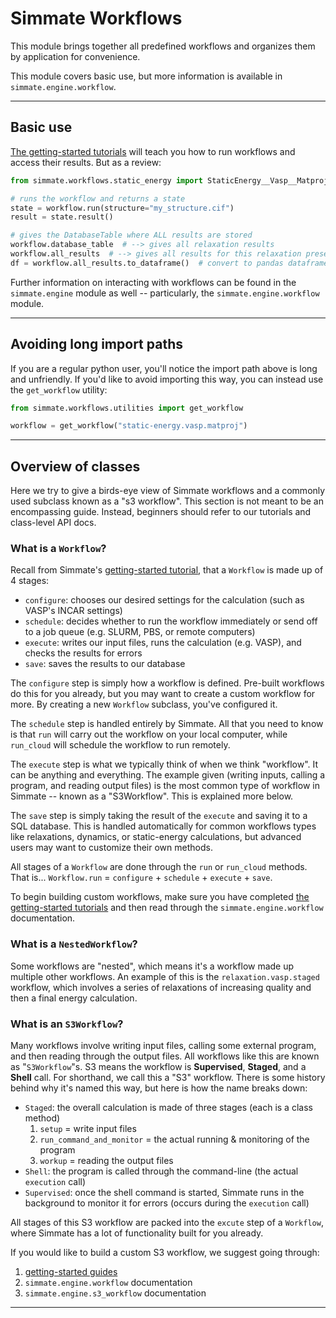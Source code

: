 # Simmate Workflows

This module brings together all predefined workflows and organizes them by application for convenience.

This module covers basic use, but more information is available in `simmate.engine.workflow`.

------------------------------------------------------------

## Basic use

[The getting-started tutorials](/simmate/getting_started/overview/) will teach you how to run workflows and access their results. But as a review:

``` python
from simmate.workflows.static_energy import StaticEnergy__Vasp__Matproj as workflow

# runs the workflow and returns a state
state = workflow.run(structure="my_structure.cif")
result = state.result()

# gives the DatabaseTable where ALL results are stored
workflow.database_table  # --> gives all relaxation results
workflow.all_results  # --> gives all results for this relaxation preset
df = workflow.all_results.to_dataframe()  # convert to pandas dataframe
```

Further information on interacting with workflows can be found in the `simmate.engine` module as well -- particularly, the `simmate.engine.workflow` module.

------------------------------------------------------------

## Avoiding long import paths

If you are a regular python user, you'll notice the import path above is long and unfriendly. If you'd like to avoid importing this way, you can instead use the `get_workflow` utility:

``` python
from simmate.workflows.utilities import get_workflow

workflow = get_workflow("static-energy.vasp.matproj")
```

------------------------------------------------------------

## Overview of classes

Here we try to give a birds-eye view of Simmate workflows and a commonly used subclass known as a "s3 workflow". This section is not meant to be an encompassing guide. Instead, beginners should refer to our tutorials and class-level API docs.


### What is a `Workflow`?

Recall from Simmate's [getting-started tutorial](/simmate/getting_started/run_a_workflow/stages_of_a_workflow/), that a `Workflow` is made up of 4 stages:

- `configure`: chooses our desired settings for the calculation (such as VASP's INCAR settings)
- `schedule`: decides whether to run the workflow immediately or send off to a job queue (e.g. SLURM, PBS, or remote computers)
- `execute`: writes our input files, runs the calculation (e.g. VASP), and checks the results for errors
- `save`: saves the results to our database

The `configure` step is simply how a workflow is defined. Pre-built workflows do this for you already, but you may want to create a custom workflow for more. By creating a new `Workflow` subclass, you've configured it.

The `schedule` step is handled entirely by Simmate. All that you need to know is that `run` will carry out the workflow on your local computer, while `run_cloud` will schedule the workflow to run remotely.

The `execute` step is what we typically think of when we think "workflow". It can be anything and everything. The example given (writing inputs, calling a program, and reading output files) is the most common type of workflow in Simmate -- known as a "S3Workflow". This is explained more below.

The `save` step is simply taking the result of the `execute` and saving it to a SQL database. This is handled automatically for common workflows types like relaxations, dynamics, or static-energy calculations, but advanced users may want to customize their own methods.

All stages of a `Workflow` are done through the `run` or `run_cloud` methods. That is... `Workflow.run` = `configure` + `schedule` + `execute` + `save`.

To begin building custom workflows, make sure you have completed [the getting-started tutorials](/simmate/getting_started/) and then read through the `simmate.engine.workflow` documentation.


### What is a `NestedWorkflow`?

Some workflows are "nested", which means it's a workflow made up multiple other workflows. An example of this is the `relaxation.vasp.staged` workflow, which involves a series of relaxations of increasing quality and then a final energy calculation.


### What is an `S3Workflow`?

Many workflows involve writing input files, calling some external program, and then reading through the output files. All workflows like this are known as "`S3Workflow`"s. S3 means the workflow is **Supervised**, **Staged**, and a **Shell** call. For shorthand, we call this a "S3" workflow. There is some history behind why it's named this way, but here is how the name breaks down:

- `Staged`: the overall calculation is made of three stages (each is a class method)
    1. `setup` = write input files
    2. `run_command_and_monitor` = the actual running & monitoring of the program
    3. `workup` = reading the output files
- `Shell`: the program is called through the command-line (the actual `execution` call)
- `Supervised`: once the shell command is started, Simmate runs in the background to monitor it for errors (occurs during the `execution` call)

All stages of this S3 workflow are packed into the `excute` step of a `Workflow`, where Simmate has a lot of functionality built for you already.

If you would like to build a custom S3 workflow, we suggest going through:
1. [getting-started guides](/simmate/getting_started/overview/)
2. `simmate.engine.workflow` documentation
3. `simmate.engine.s3_workflow` documentation

------------------------------------------------------------
